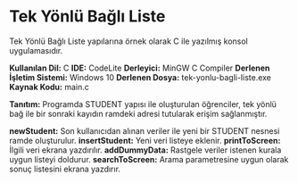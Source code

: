 ﻿ Tek Yönlü Bağlı Liste
=======
Tek Yönlü Bağlı Liste yapılarına örnek olarak C ile yazılmış konsol uygulamasıdır.

**Kullanılan Dil:** C
**IDE:** CodeLite
**Derleyici:** MinGW C Compiler
**Derlenen İşletim Sistemi:** Windows 10
**Derlenen Dosya:** tek-yonlu-bagli-liste.exe
**Kaynak Kodu:** main.c

**Tanıtım:**
Programda STUDENT yapısı ile oluşturulan öğrenciler, tek yönlü bağ ile bir sonraki kayıdın ramdeki adresi tutularak erişim sağlanmıştır.

**newStudent:** Son kullanıcıdan alınan veriler ile yeni bir STUDENT nesnesi ramde oluşturulur.
**insertStudent:** Yeni veri listeye eklenir.
**printToScreen:** İlgili veri ekrana yazdırılır.
**addDummyData:** Rastgele veriler istenen kurala uygun listeyi doldurur.
**searchToScreen:** Arama parametresine uygun olarak sonuç listesini ekrana yazdırır. 
